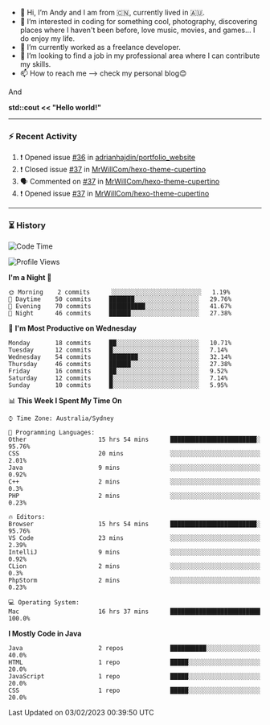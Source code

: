 - 👋 Hi, I’m Andy and I am from :cn:, currently lived in 🇦🇺.
- 👀 I’m interested in coding for something cool, photography, discovering places where I haven't been before, love music, movies, and games... I do enjoy my life.
- 🌱 I’m currently worked as a freelance developer.
- 💞️ I’m looking to find a job in my professional area where I can contribute my skills.
- 📫 How to reach me --> check my personal blog😊

And

**std::cout << "Hello world!"**

---

### ⚡ Recent Activity
<!--START_SECTION:activity-->
1. ❗️ Opened issue [#36](https://github.com/adrianhajdin/portfolio_website/issues/36) in [adrianhajdin/portfolio_website](https://github.com/adrianhajdin/portfolio_website)
2. ❗️ Closed issue [#37](https://github.com/MrWillCom/hexo-theme-cupertino/issues/37) in [MrWillCom/hexo-theme-cupertino](https://github.com/MrWillCom/hexo-theme-cupertino)
3. 🗣 Commented on [#37](https://github.com/MrWillCom/hexo-theme-cupertino/issues/37) in [MrWillCom/hexo-theme-cupertino](https://github.com/MrWillCom/hexo-theme-cupertino)
4. ❗️ Opened issue [#37](https://github.com/MrWillCom/hexo-theme-cupertino/issues/37) in [MrWillCom/hexo-theme-cupertino](https://github.com/MrWillCom/hexo-theme-cupertino)
<!--END_SECTION:activity-->

---

### ⏳ History
<!--START_SECTION:waka-->
![Code Time](http://img.shields.io/badge/Code%20Time-15%20hrs%203%20mins-blue)

![Profile Views](http://img.shields.io/badge/Profile%20Views-133-blue)

**I'm a Night 🦉** 

```text
🌞 Morning    2 commits      ░░░░░░░░░░░░░░░░░░░░░░░░░   1.19% 
🌆 Daytime    50 commits     ███████░░░░░░░░░░░░░░░░░░   29.76% 
🌃 Evening    70 commits     ██████████░░░░░░░░░░░░░░░   41.67% 
🌙 Night      46 commits     ██████░░░░░░░░░░░░░░░░░░░   27.38%

```
📅 **I'm Most Productive on Wednesday** 

```text
Monday       18 commits     ██░░░░░░░░░░░░░░░░░░░░░░░   10.71% 
Tuesday      12 commits     █░░░░░░░░░░░░░░░░░░░░░░░░   7.14% 
Wednesday    54 commits     ████████░░░░░░░░░░░░░░░░░   32.14% 
Thursday     46 commits     ██████░░░░░░░░░░░░░░░░░░░   27.38% 
Friday       16 commits     ██░░░░░░░░░░░░░░░░░░░░░░░   9.52% 
Saturday     12 commits     █░░░░░░░░░░░░░░░░░░░░░░░░   7.14% 
Sunday       10 commits     █░░░░░░░░░░░░░░░░░░░░░░░░   5.95%

```


📊 **This Week I Spent My Time On** 

```text
⌚︎ Time Zone: Australia/Sydney

💬 Programming Languages: 
Other                    15 hrs 54 mins      ████████████████████████░   95.76% 
CSS                      20 mins             ░░░░░░░░░░░░░░░░░░░░░░░░░   2.01% 
Java                     9 mins              ░░░░░░░░░░░░░░░░░░░░░░░░░   0.92% 
C++                      2 mins              ░░░░░░░░░░░░░░░░░░░░░░░░░   0.3% 
PHP                      2 mins              ░░░░░░░░░░░░░░░░░░░░░░░░░   0.23%

🔥 Editors: 
Browser                  15 hrs 54 mins      ████████████████████████░   95.76% 
VS Code                  23 mins             ░░░░░░░░░░░░░░░░░░░░░░░░░   2.39% 
IntelliJ                 9 mins              ░░░░░░░░░░░░░░░░░░░░░░░░░   0.92% 
CLion                    2 mins              ░░░░░░░░░░░░░░░░░░░░░░░░░   0.3% 
PhpStorm                 2 mins              ░░░░░░░░░░░░░░░░░░░░░░░░░   0.23%

💻 Operating System: 
Mac                      16 hrs 37 mins      █████████████████████████   100.0%

```

**I Mostly Code in Java** 

```text
Java                     2 repos             ██████████░░░░░░░░░░░░░░░   40.0% 
HTML                     1 repo              █████░░░░░░░░░░░░░░░░░░░░   20.0% 
JavaScript               1 repo              █████░░░░░░░░░░░░░░░░░░░░   20.0% 
CSS                      1 repo              █████░░░░░░░░░░░░░░░░░░░░   20.0%

```



 Last Updated on 03/02/2023 00:39:50 UTC
<!--END_SECTION:waka-->


<!---
JinchuanL/JinchuanL is a ✨ special ✨ repository because its `README.md` (this file) appears on your GitHub profile.
You can click the Preview link to take a look at your changes.
--->

